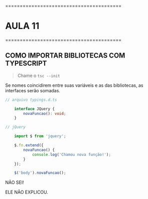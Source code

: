 ========================================
# AULA 11
========================================

## COMO IMPORTAR BIBLIOTECAS COM TYPESCRIPT

> Chame o `tsc --init`

Se nomes coincidirem entre suas variáveis e as das bibliotecas, as interfaces serão somadas.

```ts
// arquivo typings.d.ts

    interface JQuery {
        novaFuncao(): void;
    }

```


```ts
// jQuery

    import $ from 'jquery';

    $.fn.extend({
        novaFuncao() {
            console.log('Chamou nova função!');
        }
    });

    $('body').novaFuncao();

```

NÃO SEI!

ELE NÃO EXPLICOU.
